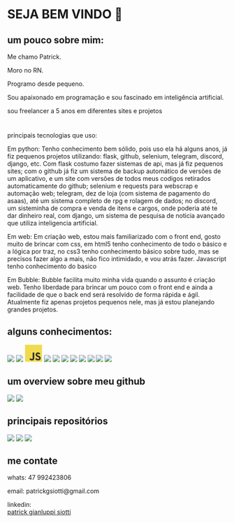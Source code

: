 <h1>SEJA BEM VINDO 👋</h1>
<div>
  <h2>um pouco sobre mim:</h2>
  <p>Me chamo Patrick.</p>
  <p>Moro no RN.</p>
  <p>Programo desde pequeno.</p>
  <p>Sou apaixonado em programação e sou fascinado em inteligência artificial.</p>
  <p>sou freelancer a 5 anos em diferentes sites e projetos</p>
  <h1></h1>
  <div>
    <p>principais tecnologias que uso:</p>
    <p>Em python: Tenho conhecimento bem sólido, pois uso ela há alguns anos, já fiz pequenos projetos utilizando: flask, github, selenium, telegram, discord, django, etc. Com flask costumo fazer sistemas de api, mas já fiz pequenos sites; com o github já fiz um sistema de backup automático de versões de um aplicativo, e um site com versões de todos meus codigos retirados automaticamente do github; selenium e requests para webscrap e automação web; telegram, dez de loja (com sistema de pagamento do asaas), até um sistema completo de rpg e rolagem de dados; no discord, um sisteminha de compra e venda de itens e cargos, onde poderia até te dar dinheiro real, com django, um sistema de pesquisa de noticia avançado que utiliza inteligencia artificial.</p>
    <p>Em web: Em criação web, estou mais familiarizado com o front end, gosto muito de brincar com css, em html5 tenho conhecimento de todo o básico e a lógica por traz, no css3 tenho conhecimento básico sobre tudo, mas se precisos fazer algo a mais, não fico intimidado, e vou atrás fazer. Javascript tenho conhecimento do basico</p>
    <p>Em Bubble: Bubble facilita muito minha vida quando o assunto é criação web. Tenho liberdade para brincar um pouco com o front end e ainda a facilidade de que o back end será resolvido de forma rápida e ágil. Atualmente fiz apenas projetos pequenos nele, mas já estou planejando grandes projetos.</p>
  </div>
</div>
<div>
  <h2>alguns conhecimentos:</h2>
  <a href="https://pt.wikipedia.org/wiki/HTML5"><img src="https://cdn.jsdelivr.net/gh/devicons/devicon/icons/html5/html5-original.svg" width="40"></a>
  <a href="https://pt.wikipedia.org/wiki/Cascading_Style_Sheets"><img src="https://cdn.jsdelivr.net/gh/devicons/devicon/icons/css3/css3-plain.svg" width="40"></a>
  <a href="https://pt.wikipedia.org/wiki/JavaScript"><img src="https://raw.githubusercontent.com/devicons/devicon/v2.15.1/icons/javascript/javascript-original.svg" width="40"></a>
  <a href="https://www.python.org"><img src="https://cdn.jsdelivr.net/gh/devicons/devicon/icons/python/python-original.svg" width="40"></a>
  <a href="https://flask.palletsprojects.com/en/2.1.x/"><img src="https://cdn.jsdelivr.net/gh/devicons/devicon/icons/flask/flask-original.svg" width="40"></a>
  <a href="https://git-scm.com"><img src="https://cdn.jsdelivr.net/gh/devicons/devicon/icons/git/git-original.svg" width="40"></a>
  <a href="https://id.heroku.com/login"><img src="https://cdn.jsdelivr.net/gh/devicons/devicon/icons/heroku/heroku-plain.svg" width="40"></a>
  <a href="https://pt.wikipedia.org/wiki/Linux"><img src="https://cdn.jsdelivr.net/gh/devicons/devicon/icons/linux/linux-original.svg" width="40"></a>
  <a href="https://www.selenium.dev"><img src="https://cdn.jsdelivr.net/gh/devicons/devicon/icons/selenium/selenium-original.svg" width="40"></a>
  <a href="https://code.visualstudio.com"><img src="https://cdn.jsdelivr.net/gh/devicons/devicon/icons/vscode/vscode-original.svg" width="40"></a>
  <a href="https://www.djangoproject.com"><img src="https://cdn.jsdelivr.net/gh/devicons/devicon/icons/django/django-plain.svg" width="40"></a>
</div>
<div>
  <h2>um overview sobre meu github</h2>
  <a href="https://github.com/patrick-siotti"><img src="https://github-readme-stats.vercel.app/api?username=patrick-siotti&show_icons=true&theme=dark" width="355"></a>
  <a href="https://github.com/patrick-siotti"><img src="https://github-readme-stats.vercel.app/api/top-langs/?username=patrick-siotti&layout=compact&theme=dark" width="350"></a>
</div>
<div>
  <h2>principais repositórios</h2>
  <a href="https://github.com/patrick-siotti/projetos-bubble.io"><img src="https://github-readme-stats.vercel.app/api/pin/?username=patrick-siotti&repo=projetos-bubble.io&theme=dark" width="350"></a>
  <a href="https://github.com/patrick-siotti/projetos-python"><img src="https://github-readme-stats.vercel.app/api/pin/?username=patrick-siotti&repo=projetos-python&theme=dark" width="350"></a>
  <a href="https://github.com/patrick-siotti/projetos-site"><img src="https://github-readme-stats.vercel.app/api/pin/?username=patrick-siotti&repo=projetos-site&theme=dark" width="350"></a>
</div>
<div>
  <h2>me contate</h2>
  <p>whats: 47 992423806</p>
  <p>email: patrickgsiotti@gmail.com</p>
  <!-- <p>portifolio: <a href='https://portiflio-76614.bubbleapps.io/version-test'>https://portiflio-76614.bubbleapps.io/version-test</a></p> -->
  linkedin: <div class="badge-base LI-profile-badge" data-locale="pt_BR" data-size="medium" data-theme="dark" data-type="VERTICAL" data-vanity="patrick-gianluppi-siotti" data-version="v1"><a class="badge-base__link LI-simple-link" href="https://br.linkedin.com/in/patrick-gianluppi-siotti?trk=profile-badge">patrick gianluppi siotti</a></div>
              
</div>

